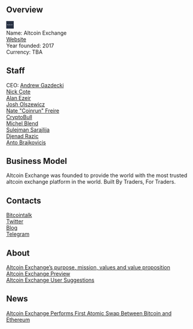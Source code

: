 ## Overview
![ logo](../projects/logo/altcoin_exchange.jpg)  
Name: Altcoin Exchange   
[Website](https://www.altcoinexchange.com/)  
Year founded: 2017  
Currency: TBA  
## Staff
CEO: [Andrew Gazdecki](../people/andrew_gazdecki.md)  
[Nick Cote](../people/nick_cote.md)  
[Alan Ezeir](../people/alan_ezeir.md)  
[Josh Olszewicz](../people/josh_olszewicz.md)  
[Nate "Coinrun" Freire](../people/nate_freire.md)  
[CryptoBull](../people/cryptobull.md)  
[Michel Blend](../people/michel_blend.md)  
[Sulejman Sarajlija](../people/sulejman_sarajlija.md)  
[Djenad Razic](../people/djenad_razic.md)  
[Anto Brajkovicis](../people/anto_brajkovicis.md)  
## Business Model
Altcoin Exchange was founded to provide the world with the most trusted altcoin exchange platform in the world. Built By Traders, For Traders.
## Contacts
[Bitcointalk]()   
[Twitter](https://twitter.com/altcoinexchnge)    
[Blog](https://medium.com/@altcoinexchnge)    
[Telegram](https://t.me/altcoinexchange)  
## About
[Altcoin Exchange’s purpose, mission, values and value proposition](https://medium.com/@altcoinexchnge/altcoin-exchanges-purpose-mission-values-and-value-proposition-7d525303c005)  
[Altcoin Exchange Preview](http://preview.altcoinexchange.com/)  
[Altcoin Exchange User Suggestions](https://feedback.altcoinexchange.com/)
## News
[Altcoin Exchange Performs First Atomic Swap Between Bitcoin and Ethereum](../news/altcoin_exchange_10-10-17.md)
